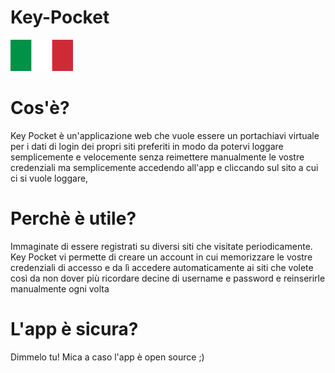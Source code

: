 # Key-Pocket

<img src="https://raw.githubusercontent.com/ken-korn/Key-Pocket/master/zReadme_files/Lang-Ita.svg.png" height=50px width=100px>

<h1>Cos'è?</h1>

<p>Key Pocket è un'applicazione web che vuole essere un portachiavi virtuale per i dati di login dei propri siti preferiti in modo da potervi loggare semplicemente e velocemente senza reimettere manualmente le vostre credenziali ma semplicemente accedendo all'app e cliccando sul sito a cui ci si vuole loggare, </p>

<h1>Perchè è utile?</h1>

<p>Immaginate di essere registrati su diversi siti che visitate periodicamente. Key Pocket vi permette di creare un account in cui memorizzare le vostre credenziali di accesso e da lì accedere automaticamente ai siti che volete così da non dover più ricordare decine di username e password e reinserirle manualmente ogni volta</p>

<h1>L'app è sicura?</h1>

<p>Dimmelo tu! Mica a caso l'app è open source ;)</p>
